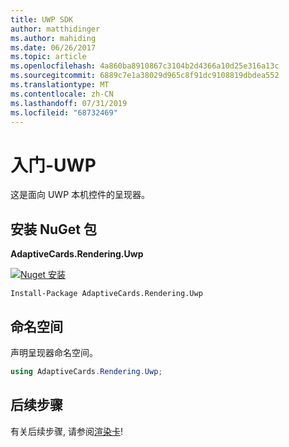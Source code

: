 ```yaml
---
title: UWP SDK
author: matthidinger
ms.author: mahiding
ms.date: 06/26/2017
ms.topic: article
ms.openlocfilehash: 4a860ba8910867c3104b2d4366a10d25e316a13c
ms.sourcegitcommit: 6889c7e1a38029d965c8f91dc9108819dbdea552
ms.translationtype: MT
ms.contentlocale: zh-CN
ms.lasthandoff: 07/31/2019
ms.locfileid: "68732469"
---
```

# <a name="getting-started---uwp"></a>入门-UWP

这是面向 UWP 本机控件的呈现器。

## <a name="install-nuget-package"></a>安装 NuGet 包

**AdaptiveCards.Rendering.Uwp**

[![Nuget 安装](https://img.shields.io/nuget/vpre/AdaptiveCards.Rendering.Uwp.svg)](https://www.nuget.org/packages/AdaptiveCards.Rendering.Uwp)

```console
Install-Package AdaptiveCards.Rendering.Uwp
```

## <a name="namespace"></a>命名空间

声明呈现器命名空间。

```csharp
using AdaptiveCards.Rendering.Uwp;
```

## <a name="next-steps"></a>后续步骤

有关后续步骤, 请参阅[渲染卡](render-a-card.md)!